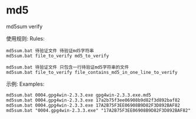 # md5
md5sum verify

使用规则:
Rules:

    md5sum.bat 待验证文件 待验证md5字符串
    md5sum.bat file_to_verify md5_to_verify

    md5sum.bat 待验证文件 只包含一行待验证md5字符串的文件
    md5sum.bat file_to_verify file_contains_md5_in_one_line_to_verify

示例:
Examples:

    md5sum.bat 0004.gpg4win-2.3.3.exe gpg4win-2.3.3.exe.md5
    md5sum.bat 0004.gpg4win-2.3.3.exe 17a2b75f3ee06908b9d82f3d892baf82
    md5sum.bat 0004.gpg4win-2.3.3.exe 17A2B75F3EE06908B9D82F3D892BAF82
    md5sum.bat "0004.gpg4win-2.3.3.exe" "17A2B75F3EE06908B9D82F3D892BAF82"
